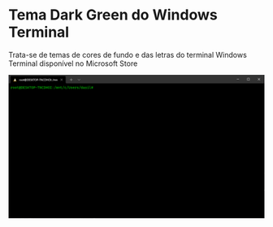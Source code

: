 # Tema Dark Green do Windows Terminal
Trata-se de temas de cores de fundo e das letras do terminal Windows Terminal disponível no Microsoft Store

<img src="./img/18.PNG">
